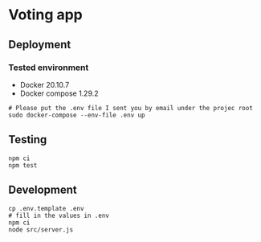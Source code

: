 # Voting app

## Deployment
### Tested environment
* Docker 20.10.7
* Docker compose 1.29.2

```
# Please put the .env file I sent you by email under the projec root
sudo docker-compose --env-file .env up
```

## Testing
```
npm ci
npm test
```

## Development
```
cp .env.template .env
# fill in the values in .env
npm ci
node src/server.js
```
